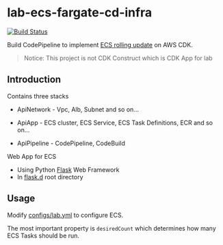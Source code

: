 # lab-ecs-fargate-cd-infra

[![Build Status](https://apipipeline-codepipelinestatusbadgebucketec4c6a0a-wk8v4jsq0jfq.s3-ap-northeast-1.amazonaws.com/latest-build.svg#1)](https://ap-northeast-1.console.aws.amazon.com/codesuite/codepipeline/pipelines/ApiPipeline-PipelineC660917D-CB103H1V09B8/view)

Build CodePipeline to implement [ECS rolling update](https://docs.aws.amazon.com/AmazonECS/latest/developerguide/deployment-type-ecs.html) on AWS CDK.

> Notice: This project is not CDK Construct which is CDK App for lab

## Introduction

Contains three stacks

- ApiNetwork - Vpc, Alb, Subnet and so on...

- ApiApp - ECS cluster, ECS Service, ECS Task Definitions, ECR and so on...

- ApiPipeline - CodePipeline, CodeBuild

Web App for ECS

- Using Python [Flask](https://github.com/pallets/flask) Web Framework
- In [flask.d](flask.d) root directory

## Usage

Modify [configs/lab.yml](configs/lab.yml) to configure ECS.

The most important property is `desiredCount` which determines how many ECS Tasks should be run.
